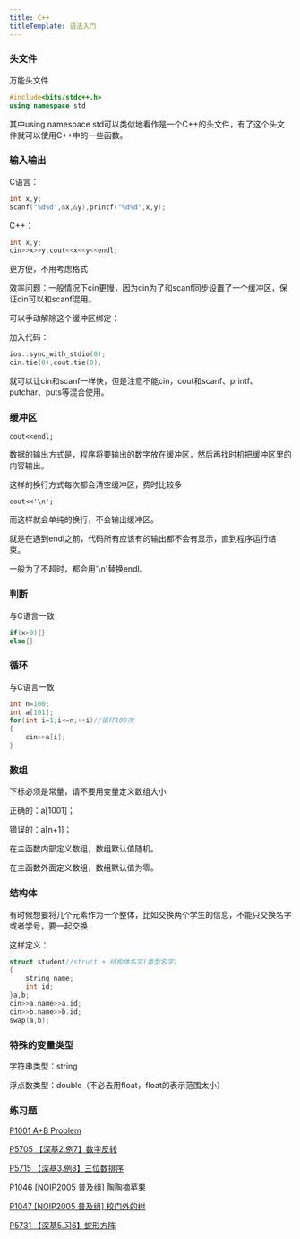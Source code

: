 ```yaml
---
title: C++
titleTemplate: 语法入门
---
```


### 头文件

万能头文件

```cpp
#include<bits/stdc++.h>
using namespace std
```

其中using namespace std可以类似地看作是一个C++的头文件，有了这个头文件就可以使用C++中的一些函数。

### 输入输出

C语言：

```cpp
int x,y;
scanf("%d%d",&x,&y),printf("%d%d",x,y);
```

C++：

```cpp
int x,y;
cin>>x>>y,cout<<x<<y<<endl;
```

更方便，不用考虑格式

效率问题：一般情况下cin更慢，因为cin为了和scanf同步设置了一个缓冲区，保 证cin可以和scanf混用。

可以手动解除这个缓冲区绑定：

加入代码：

```cpp
ios::sync_with_stdio(0);
cin.tie(0),cout.tie(0);
```

就可以让cin和scanf一样快，但是注意不能cin，cout和scanf、printf、putchar、puts等混合使用。

### 缓冲区

```
cout<<endl;
```

数据的输出方式是，程序将要输出的数字放在缓冲区，然后再找时机把缓冲区里的内容输出。

这样的换行方式每次都会清空缓冲区，费时比较多

```
cout<<'\n';
```

而这样就会单纯的换行，不会输出缓冲区。

就是在遇到endl之前，代码所有应该有的输出都不会有显示，直到程序运行结束。

一般为了不超时，都会用'\n'替换endl。

### 判断

与C语言一致

```cpp
if(x>0){}
else{}
```

### 循环

与C语言一致

```cpp
int n=100;
int a[101];
for(int i=1;i<=n;++i)//循环100次
{
	cin>>a[i];
}
```

### 数组

下标必须是常量，请不要用变量定义数组大小

正确的：a[1001]；

错误的：a[n+1]；

在主函数内部定义数组，数组默认值随机。

在主函数外面定义数组，数组默认值为零。

### 结构体

有时候想要将几个元素作为一个整体，比如交换两个学生的信息，不能只交换名字或者学号，要一起交换

这样定义：

```cpp
struct student//struct + 结构体名字(类型名字)
{
    string name;
    int id;
}a,b;
cin>>a.name>>a.id;
cin>>b.name>>b.id;
swap(a,b);
```

### 特殊的变量类型

字符串类型：string

浮点数类型：double（不必去用float，float的表示范围太小）

### 练习题

[P1001 A+B Problem  ](https://www.luogu.com.cn/problem/P1001)

[P5705 【深基2.例7】数字反转  ](https://www.luogu.com.cn/problem/P5705)

[P5715 【深基3.例8】三位数排序  ](https://www.luogu.com.cn/problem/P5715)

[P1046 [NOIP2005 普及组] 陶陶摘苹果  ](https://www.luogu.com.cn/problem/P1046)

[P1047 [NOIP2005 普及组] 校门外的树  ](https://www.luogu.com.cn/problem/P1047)

[P5731 【深基5.习6】蛇形方阵  ](https://www.luogu.com.cn/problem/P5731)
